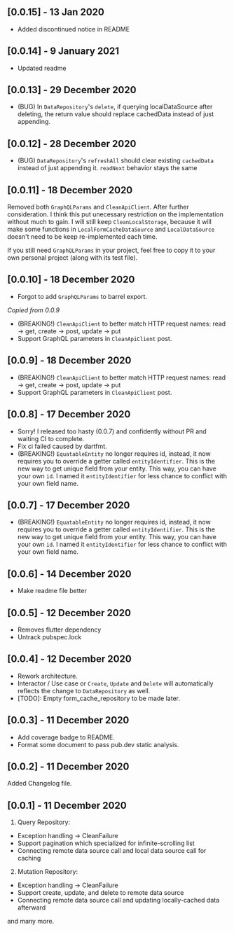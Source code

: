 ## [0.0.15] - 13 Jan 2020
- Added discontinued notice in README

## [0.0.14] - 9 January 2021
- Updated readme

## [0.0.13] - 29 December 2020
- (BUG) In `DataRepository`'s `delete`, if querying localDataSource after deleting, the return value should replace cachedData instead of just appending.

## [0.0.12] - 28 December 2020
- (BUG) `DataRepository`'s `refreshAll` should clear existing `cachedData` instead of just appending it. `readNext` behavior stays the same

## [0.0.11] - 18 December 2020
Removed both `GraphQLParams` and `CleanApiClient`. After further consideration. I think this put unecessary restriction on the implementation without much to gain. I will still keep `CleanLocalStorage`, because it will make some functions in `LocalFormCacheDataSource` and `LocalDataSource` doesn't need to be keep re-implemented each time.

If you still need `GraphQLParams` in your project, feel free to copy it to your own personal project (along with its test file).

## [0.0.10] - 18 December 2020
- Forgot to add `GraphQLParams` to barrel export.

_Copied from 0.0.9_
- (BREAKING!) `CleanApiClient` to better match HTTP request names: read -> get, create -> post, update -> put
- Support GraphQL parameters in `CleanApiClient` post.

## [0.0.9] - 18 December 2020
- (BREAKING!) `CleanApiClient` to better match HTTP request names: read -> get, create -> post, update -> put
- Support GraphQL parameters in `CleanApiClient` post.

## [0.0.8] - 17 December 2020
- Sorry! I released too hasty (0.0.7) and confidently without PR and waiting CI to complete.
- Fix ci failed caused by dartfmt.
- (BREAKING!) `EquatableEntity` no longer requires id, instead, it now requires you to override a getter called `entityIdentifier`. This is the new way to get unique field from your entity. This way, you can have your own `id`. I named it `entityIdentifier` for less chance to conflict with your own field name.

## [0.0.7] - 17 December 2020
- (BREAKING!) `EquatableEntity` no longer requires id, instead, it now requires you to override a getter called `entityIdentifier`. This is the new way to get unique field from your entity. This way, you can have your own `id`. I named it `entityIdentifier` for less chance to conflict with your own field name.

## [0.0.6] - 14 December 2020
- Make readme file better

## [0.0.5] - 12 December 2020
- Removes flutter dependency
- Untrack pubspec.lock

## [0.0.4] - 12 December 2020
- Rework architecture.
- Interactor / Use case or `Create`, `Update` and `Delete` will automatically reflects the change to `DataRepository` as well.
- [TODO]: Empty form_cache_repository to be made later.

## [0.0.3] - 11 December 2020
- Add coverage badge to README.
- Format some document to pass pub.dev static analysis.

## [0.0.2] - 11 December 2020
Added Changelog file.

## [0.0.1] - 11 December 2020
1. Query Repository: 
  * Exception handling -> CleanFailure
  * Support pagination which specialized for infinite-scrolling list
  * Connecting remote data source call and local data source call for caching
2. Mutation Repository:
  * Exception handling -> CleanFailure
  * Support create, update, and delete to remote data source
  * Connecting remote data source call and updating locally-cached data afterward

and many more.